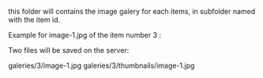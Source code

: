 this folder will contains the image galery for each items, in subfolder named with the item id.

Example for image-1.jpg of the item number 3 :

Two files will be saved on the server:

galeries/3/image-1.jpg
galeries/3/thumbnails/image-1.jpg
